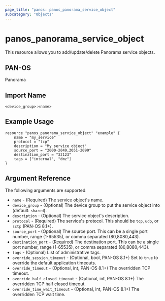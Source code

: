 ```yaml
---
page_title: "panos: panos_panorama_service_object"
subcategory: "Objects"
---
```


# panos_panorama_service_object

This resource allows you to add/update/delete Panorama service objects.


## PAN-OS

Panorama


## Import Name

```
<device_group>:<name>
```


## Example Usage

```hcl
resource "panos_panorama_service_object" "example" {
    name = "my_service"
    protocol = "tcp"
    description = "My service object"
    source_port = "2000-2049,2051-2099"
    destination_port = "32123"
    tags = ["internal", "dmz"]
}
```

## Argument Reference

The following arguments are supported:

* `name` - (Required) The service object's name.
* `device_group` - (Optional) The device group to put the service object into
  (default: `shared`).
* `description` - (Optional) The service object's description.
* `protocol` - (Required) The service's protocol.  This should be `tcp`,
  `udp`, or `sctp` (PAN-OS 8.1+).
* `source_port` - (Optional) The source port.  This can be a single port
  number, range (1-65535), or comma separated (80,8080,443).
* `destination_port` - (Required) The destination port.  This can be a single
  port number, range (1-65535), or comma separated (80,8080,443).
* `tags` - (Optional) List of administrative tags.
* `override_session_timeout` - (Optional, bool, PAN-OS 8.1+) Set to `true` to
  override the default application timeouts.
* `override_timeout` - (Optional, int, PAN-OS 8.1+) The overridden TCP timeout.
* `override_half_closed_timeout` - (Optional, int, PAN-OS 8.1+) The overridden
  TCP half closed timeout.
* `override_time_wait_timeout` - (Optional, int, PAN-OS 8.1+) The overridden
  TCP wait time.
